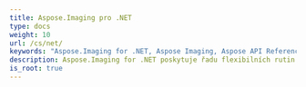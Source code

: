 ```yaml
---
title: Aspose.Imaging pro .NET
type: docs
weight: 10
url: /cs/net/
keywords: "Aspose.Imaging for .NET, Aspose Imaging, Aspose API Reference."
description: Aspose.Imaging for .NET poskytuje řadu flexibilních rutin pro vytváření a manipulaci s obrázky v aplikacích .NET.
is_root: true
---
```

